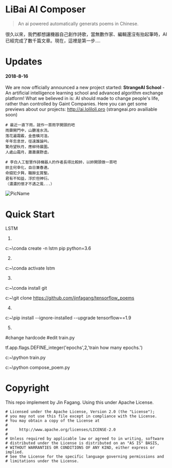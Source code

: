 # LiBai AI Composer

> An ai powered automatically generats poems in Chinese.

很久以來，我們都想讓機器自己創作詩歌，當無數作家、編輯還沒有抬起筆時，AI已經完成了數千篇文章。現在，這裡是第一步....


# Updates

#### 2018-8-16

We are now officially announced a new project started: **StrangeAI School** - An artificial intelligence learning school and advanced algorithm exchange platform! What we believed in is: AI should made to change people's life, rather than controlled by Gaint Companies.
Here you can get some previews about our projects: http://ai.loliloli.pro (strangeai.pro availiable soon)



```
# 最近一直下雨，就作一首雨字開頭的吧
雨霽開門中，山聽淮水流。
落花遍霜霰，金壺橫河湟。
年年忽息世，徑遠誰論吟。
驚舟望秋月，應柳待晨圍。
人處山霜月，蕭蕭廣野虛。

# 李白人工智慧作詩機器人的作者長得比較帥，以帥開頭做一首吧
帥主何幸化，自日兼春連。
命錢犯夕興，職餘玄賞聖。
君有不知益，浮於但神衍。
（濃濃的懷才不遇之風...）
```

![PicName](http://ofwzcunzi.bkt.clouddn.com/VMBUVeqLjlXA6cUJ.png)


# Quick Start


LSTM



1.	

c:\~\conda create -n lstm pip python=3.6

2.	

c:\~\conda activate lstm

3.
c:\~\conda install git

c:\~\git clone https://github.com/jinfagang/tensorflow_poems



4.	

c:\~\pip install --ignore-installed --upgrade tensorflow==1.9

5.	

#change hardcode
#edit train.py

tf.app.flags.DEFINE_integer('epochs',2,'train how many epochs.')

c:\~\python train.py

c:\~\python compose_poem.py


###




# Copyright

This repo implement by Jin Fagang. Using this under Apache License.

```
# Licensed under the Apache License, Version 2.0 (the "License");
# you may not use this file except in compliance with the License.
# You may obtain a copy of the License at
#
#     http://www.apache.org/licenses/LICENSE-2.0
#
# Unless required by applicable law or agreed to in writing, software
# distributed under the License is distributed on an "AS IS" BASIS,
# WITHOUT WARRANTIES OR CONDITIONS OF ANY KIND, either express or implied.
# See the License for the specific language governing permissions and
# limitations under the License.
```

